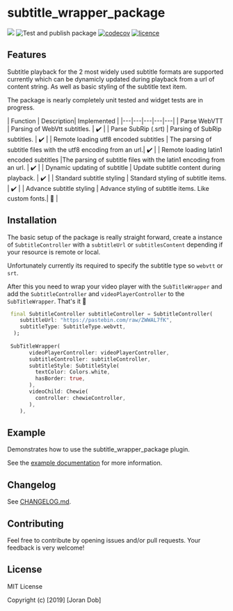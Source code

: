# subtitle_wrapper_package

[![](https://img.shields.io/badge/pub-v1.0.3-brightgreen.svg)](https://pub.dev/packages/subtitle_wrapper_package)
![Test and publish package](https://github.com/Joran-Dob/flutter_subtitle_wrapper/workflows/Test%20and%20publish%20package/badge.svg?branch=master)
[![codecov](https://codecov.io/gh/Joran-Dob/flutter_subtitle_wrapper/branch/master/graph/badge.svg)](https://codecov.io/gh/Joran-Dob/flutter_subtitle_wrapper)
[![licence](https://img.shields.io/badge/licence-MIT-blue.svg)](https://github.com/IamTobi/spotify_sdk/blob/master/LICENSE)

## Features
Subtitle playback for the 2 most widely used subtitle formats are supported currently which can be dynamicly updated during playback from a url of content string. As well as basic styling of the subtitle text item.

The package is nearly completely unit tested and widget tests are in progress.

| Function  | Description| Implemented |
|---|---|---|---|---|
| Parse WebVTT  | Parsing of WebVtt subtitles. | :heavy_check_mark: |
| Parse SubRip (.srt)  | Parsing of SubRip subtitles. | :heavy_check_mark: |
| Remote loading utf8 encoded subtitles  | The parsing of subtitle files with the utf8 encoding from an url.| :heavy_check_mark: |
| Remote loading latin1 encoded subtitles  |The parsing of subtitle files with the latin1 encoding from an url. | :heavy_check_mark: |
| Dynamic updating of subtitle  | Update subtitle content during playback. | :heavy_check_mark: |
| Standard subtitle styling  | Standard styling of subtitle items. | :heavy_check_mark: |
| Advance subtitle styling  | Advance styling of subtitle items. Like custom fonts.| :construction_worker: |


## Installation
The basic setup of the package is really straight forward, create a instance of `SubtitleController` with a `subtitleUrl` or `subtitlesContent` depending if your resource is remote or local. 

Unfortunately currently its required to specify the subtitle type so `webvtt` or `srt`.

After this you need to wrap your video player with the `SubTitleWrapper` and add the `SubtitleController` and `videoPlayerController` to the `SubTitleWrapper`. That's it :tada:

``` dart
 final SubtitleController subtitleController = SubtitleController(
    subtitleUrl: "https://pastebin.com/raw/ZWWAL7fK",
    subtitleType: SubtitleType.webvtt,
  );
  
 SubTitleWrapper(
       videoPlayerController: videoPlayerController,
       subtitleController: subtitleController,
       subtitleStyle: SubtitleStyle(
         textColor: Colors.white,
         hasBorder: true,
       ),
       videoChild: Chewie(
         controller: chewieController,
       ),
	),
```

## Example

Demonstrates how to use the subtitle_wrapper_package plugin.

See the [example documentation](example/README.md) for more information.

## Changelog

See [CHANGELOG.md](CHANGELOG.md).

## Contributing

Feel free to contribute by opening issues and/or pull requests. Your feedback is very welcome!

## License

MIT License

Copyright (c) [2019] [Joran Dob]